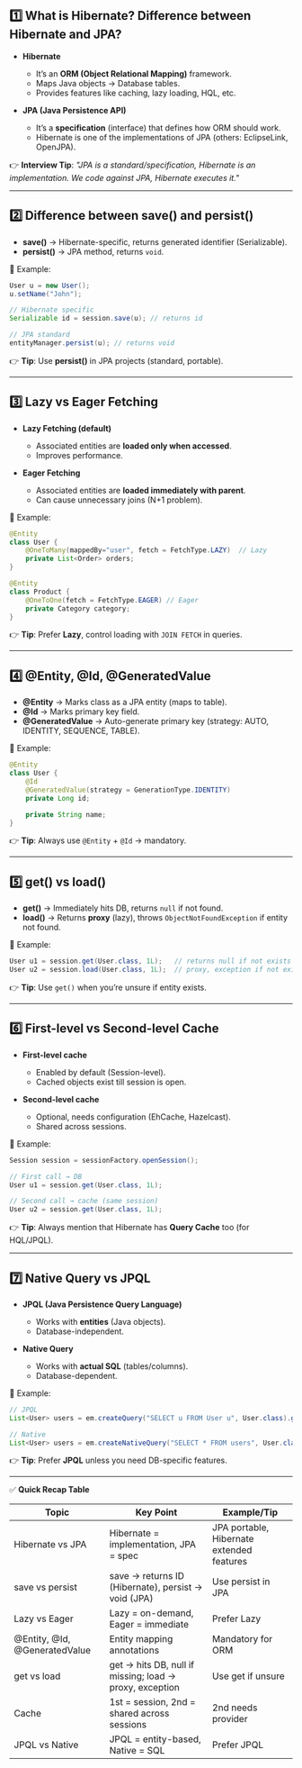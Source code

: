 ## 1️⃣ What is Hibernate? Difference between Hibernate and JPA?

* **Hibernate**

  * It’s an **ORM (Object Relational Mapping)** framework.
  * Maps Java objects → Database tables.
  * Provides features like caching, lazy loading, HQL, etc.

* **JPA (Java Persistence API)**

  * It’s a **specification** (interface) that defines how ORM should work.
  * Hibernate is one of the implementations of JPA (others: EclipseLink, OpenJPA).

👉 **Interview Tip**:
*"JPA is a standard/specification, Hibernate is an implementation. We code against JPA, Hibernate executes it."*

---

## 2️⃣ Difference between save() and persist()

* **save()** → Hibernate-specific, returns generated identifier (Serializable).
* **persist()** → JPA method, returns `void`.

🔹 Example:

```java
User u = new User();
u.setName("John");

// Hibernate specific
Serializable id = session.save(u); // returns id

// JPA standard
entityManager.persist(u); // returns void
```

👉 **Tip**: Use **persist()** in JPA projects (standard, portable).

---

## 3️⃣ Lazy vs Eager Fetching

* **Lazy Fetching (default)**

  * Associated entities are **loaded only when accessed**.
  * Improves performance.

* **Eager Fetching**

  * Associated entities are **loaded immediately with parent**.
  * Can cause unnecessary joins (N+1 problem).

🔹 Example:

```java
@Entity
class User {
    @OneToMany(mappedBy="user", fetch = FetchType.LAZY)  // Lazy
    private List<Order> orders;
}

@Entity
class Product {
    @OneToOne(fetch = FetchType.EAGER) // Eager
    private Category category;
}
```

👉 **Tip**: Prefer **Lazy**, control loading with `JOIN FETCH` in queries.

---

## 4️⃣ @Entity, @Id, @GeneratedValue

* **@Entity** → Marks class as a JPA entity (maps to table).
* **@Id** → Marks primary key field.
* **@GeneratedValue** → Auto-generate primary key (strategy: AUTO, IDENTITY, SEQUENCE, TABLE).

🔹 Example:

```java
@Entity
class User {
    @Id
    @GeneratedValue(strategy = GenerationType.IDENTITY)
    private Long id;

    private String name;
}
```

👉 **Tip**: Always use `@Entity` + `@Id` → mandatory.

---

## 5️⃣ get() vs load()

* **get()** → Immediately hits DB, returns `null` if not found.
* **load()** → Returns **proxy** (lazy), throws `ObjectNotFoundException` if entity not found.

🔹 Example:

```java
User u1 = session.get(User.class, 1L);   // returns null if not exists
User u2 = session.load(User.class, 1L);  // proxy, exception if not exists
```

👉 **Tip**: Use `get()` when you’re unsure if entity exists.

---

## 6️⃣ First-level vs Second-level Cache

* **First-level cache**

  * Enabled by default (Session-level).
  * Cached objects exist till session is open.

* **Second-level cache**

  * Optional, needs configuration (EhCache, Hazelcast).
  * Shared across sessions.

🔹 Example:

```java
Session session = sessionFactory.openSession();

// First call → DB
User u1 = session.get(User.class, 1L);

// Second call → cache (same session)
User u2 = session.get(User.class, 1L); 
```

👉 **Tip**: Always mention that Hibernate has **Query Cache** too (for HQL/JPQL).

---

## 7️⃣ Native Query vs JPQL

* **JPQL (Java Persistence Query Language)**

  * Works with **entities** (Java objects).
  * Database-independent.

* **Native Query**

  * Works with **actual SQL** (tables/columns).
  * Database-dependent.

🔹 Example:

```java
// JPQL
List<User> users = em.createQuery("SELECT u FROM User u", User.class).getResultList();

// Native
List<User> users = em.createNativeQuery("SELECT * FROM users", User.class).getResultList();
```

👉 **Tip**: Prefer **JPQL** unless you need DB-specific features.

---

✅ **Quick Recap Table**

| Topic                         | Key Point                                               | Example/Tip                               |
| ----------------------------- | ------------------------------------------------------- | ----------------------------------------- |
| Hibernate vs JPA              | Hibernate = implementation, JPA = spec                  | JPA portable, Hibernate extended features |
| save vs persist               | save → returns ID (Hibernate), persist → void (JPA)     | Use persist in JPA                        |
| Lazy vs Eager                 | Lazy = on-demand, Eager = immediate                     | Prefer Lazy                               |
| @Entity, @Id, @GeneratedValue | Entity mapping annotations                              | Mandatory for ORM                         |
| get vs load                   | get → hits DB, null if missing; load → proxy, exception | Use get if unsure                         |
| Cache                         | 1st = session, 2nd = shared across sessions             | 2nd needs provider                        |
| JPQL vs Native                | JPQL = entity-based, Native = SQL                       | Prefer JPQL                               |
